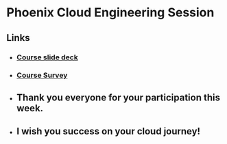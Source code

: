 # Phoenix Cloud Engineering Session
## Links
- ### [Course slide deck](https://courses.roitraining.com/835CEgnt1024.pdf)
- ### [Course Survey](https://docs.google.com/forms/d/e/1FAIpQLSfKERq6rO3RbYaJT4aPHjvCJzwr-cK3Q5Xgx-ImCNJuieun2w/viewform?usp=pp_url&entry.430558992=ROI-10268)

- ## Thank you everyone for your participation this week.
- ## I wish you success on your cloud journey!
